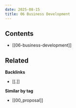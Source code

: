 ```yaml
---
date: 2025-08-15
title: 06 Business Development
---
```


<!-- AUTO-TOC:START -->

## Contents
- [[06-business-development]]

<!-- AUTO-TOC:END -->


<!-- RELATED:START -->

## Related
**Backlinks**
- [[.]]

**Similar by tag**
- [[00_proposal]]

<!-- RELATED:END -->